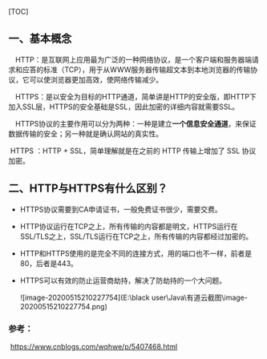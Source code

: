 

[TOC]



## 一、基本概念



　HTTP：是互联网上应用最为广泛的一种网络协议，是一个客户端和服务器端请求和应答的标准（TCP），用于从WWW服务器传输超文本到本地浏览器的传输协议，它可以使浏览器更加高效，使网络传输减少。

　HTTPS：是以安全为目标的HTTP通道，简单讲是HTTP的安全版，即HTTP下加入SSL层，HTTPS的安全基础是SSL，因此加密的详细内容就需要SSL。

　HTTPS协议的主要作用可以分为两种：一种是建立**一个信息安全通道**，来保证数据传输的安全；另一种就是确认网站的真实性。

​	HTTPS ：HTTP + SSL，简单理解就是在之前的 HTTP 传输上增加了 SSL 协议加密。



## 二、HTTP与HTTPS有什么区别？

- HTTPS协议需要到CA申请证书，一般免费证书很少，需要交费。

- HTTP协议运行在TCP之上，所有传输的内容都是明文，HTTPS运行在SSL/TLS之上，SSL/TLS运行在TCP之上，所有传输的内容都经过加密的。

- HTTP和HTTPS使用的是完全不同的连接方式，用的端口也不一样，前者是80，后者是443。

- HTTPS可以有效的防止运营商劫持，解决了防劫持的一个大问题。

  ![image-20200515210227754](E:\black user\Java\有道云截图\image-20200515210227754.png)









### 参考：

​		https://www.cnblogs.com/wqhwe/p/5407468.html